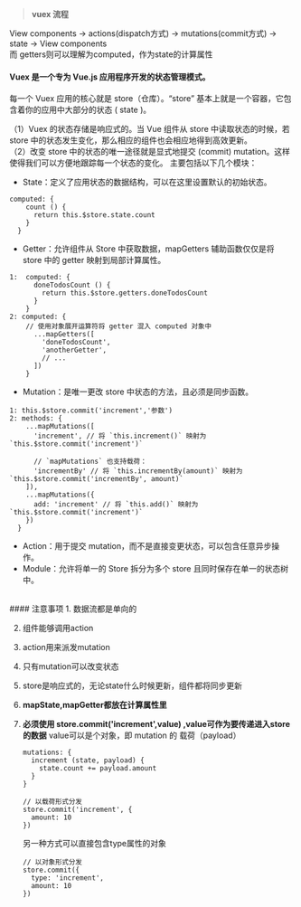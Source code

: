 > **vuex 流程**


View components -> actions(dispatch方式) -> mutations(commit方式) -> state -> View components  
而 getters则可以理解为computed，作为state的计算属性

#### Vuex 是一个专为 Vue.js 应用程序开发的状态管理模式。
每一个 Vuex 应用的核心就是 store（仓库）。“store” 基本上就是一个容器，它包含着你的应用中大部分的状态 ( state )。
<br/>

（1）Vuex 的状态存储是响应式的。当 Vue 组件从 store 中读取状态的时候，若 store 中的状态发生变化，那么相应的组件也会相应地得到高效更新。  
（2）改变 store 中的状态的唯一途径就是显式地提交 (commit) mutation。这样使得我们可以方便地跟踪每一个状态的变化。
主要包括以下几个模块：

- State：定义了应用状态的数据结构，可以在这里设置默认的初始状态。
```
computed: {
    count () {
      return this.$store.state.count
    }
  }
```
- Getter：允许组件从 Store 中获取数据，mapGetters 辅助函数仅仅是将 store 中的 getter 映射到局部计算属性。
```
1:  computed: {
      doneTodosCount () {
        return this.$store.getters.doneTodosCount
      }
    }
2: computed: {
    // 使用对象展开运算符将 getter 混入 computed 对象中
      ...mapGetters([
        'doneTodosCount',
        'anotherGetter',
        // ...
      ])
    }
```
- Mutation：是唯一更改 store 中状态的方法，且必须是同步函数。 
```
1: this.$store.commit('increment','参数')
2: methods: {
    ...mapMutations([
      'increment', // 将 `this.increment()` 映射为 `this.$store.commit('increment')`

      // `mapMutations` 也支持载荷：
      'incrementBy' // 将 `this.incrementBy(amount)` 映射为 `this.$store.commit('incrementBy', amount)`
    ]),
    ...mapMutations({
      add: 'increment' // 将 `this.add()` 映射为 `this.$store.commit('increment')`
    })
  }
```
- Action：用于提交 mutation，而不是直接变更状态，可以包含任意异步操作。  
- Module：允许将单一的 Store 拆分为多个 store 且同时保存在单一的状态树中。  

<br/>
#### 注意事项  
1. 数据流都是单向的

2. 组件能够调用action

3. action用来派发mutation

4. 只有mutation可以改变状态

5. store是响应式的，无论state什么时候更新，组件都将同步更新

6. **mapState,mapGetter都放在计算属性里**


7. **必须使用 store.commit('increment',value) ,value可作为要传递进入store的数据**
    value可以是个对象，即 mutation 的 载荷（payload）
    ```
    mutations: {
      increment (state, payload) {
        state.count += payload.amount
      }
    }
    ```
    ```
    // 以载荷形式分发
    store.commit('increment', {
      amount: 10
    })
    ```
    另一种方式可以直接包含type属性的对象
    ```
    // 以对象形式分发
    store.commit({
      type: 'increment',
      amount: 10
    })
    ```
    
    
    
